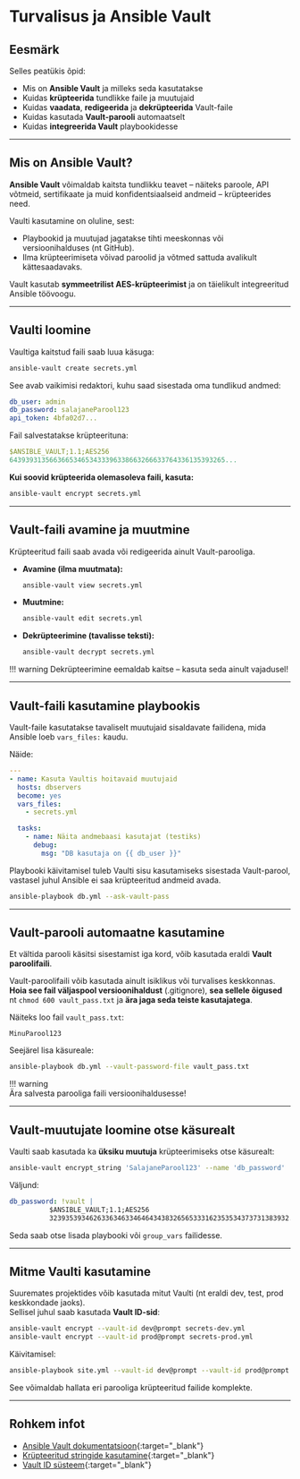 # Turvalisus ja Ansible Vault

## Eesmärk

Selles peatükis õpid:

- Mis on **Ansible Vault** ja milleks seda kasutatakse  
- Kuidas **krüpteerida** tundlikke faile ja muutujaid  
- Kuidas **vaadata**, **redigeerida** ja **dekrüpteerida** Vault-faile  
- Kuidas kasutada **Vault-parooli** automaatselt  
- Kuidas **integreerida Vault** playbookidesse

---

## Mis on Ansible Vault?

**Ansible Vault** võimaldab kaitsta tundlikku teavet – näiteks paroole, API võtmeid, sertifikaate ja muid konfidentsiaalseid andmeid – krüpteerides need.  

Vaulti kasutamine on oluline, sest:

- Playbookid ja muutujad jagatakse tihti meeskonnas või versioonihalduses (nt GitHub).  
- Ilma krüpteerimiseta võivad paroolid ja võtmed sattuda avalikult kättesaadavaks.  

Vault kasutab **symmeetrilist AES-krüpteerimist** ja on täielikult integreeritud Ansible töövoogu.

---

## Vaulti loomine

Vaultiga kaitstud faili saab luua käsuga:

```bash
ansible-vault create secrets.yml
```

See avab vaikimisi redaktori, kuhu saad sisestada oma tundlikud andmed:

```yaml
db_user: admin
db_password: salajaneParool123
api_token: 4bfa02d7...
```

Fail salvestatakse krüpteerituna:

```yaml
$ANSIBLE_VAULT;1.1;AES256
643939313566366534653433396338663266633764336135393265...
```

**Kui soovid krüpteerida olemasoleva faili, kasuta:**
```bash
ansible-vault encrypt secrets.yml
```
---

## Vault-faili avamine ja muutmine

Krüpteeritud faili saab avada või redigeerida ainult Vault-parooliga.

- **Avamine (ilma muutmata):**

  ```bash
  ansible-vault view secrets.yml
  ```

- **Muutmine:**

  ```bash
  ansible-vault edit secrets.yml
  ```

- **Dekrüpteerimine (tavalisse teksti):**
  ```bash
  ansible-vault decrypt secrets.yml
  ```


!!! warning
    Dekrüpteerimine eemaldab kaitse – kasuta seda ainult vajadusel!

---

## Vault-faili kasutamine playbookis

Vault-faile kasutatakse tavaliselt muutujaid sisaldavate failidena, mida Ansible loeb `vars_files:` kaudu.

Näide:

```yaml
---
- name: Kasuta Vaultis hoitavaid muutujaid
  hosts: dbservers
  become: yes
  vars_files:
    - secrets.yml

  tasks:
    - name: Näita andmebaasi kasutajat (testiks)
      debug:
        msg: "DB kasutaja on {{ db_user }}"
```

Playbooki käivitamisel tuleb Vaulti sisu kasutamiseks sisestada Vault-parool, vastasel juhul Ansible ei saa krüpteeritud andmeid avada.

```bash
ansible-playbook db.yml --ask-vault-pass
```

---

## Vault-parooli automaatne kasutamine

Et vältida parooli käsitsi sisestamist iga kord, võib kasutada eraldi **Vault paroolifaili**.

Vault-paroolifaili võib kasutada ainult isiklikus või turvalises keskkonnas.
**Hoia see fail väljaspool versioonihaldust** (.gitignore), **sea sellele õigused** nt `chmod 600 vault_pass.txt` ja **ära jaga seda teiste kasutajatega**.

Näiteks loo fail `vault_pass.txt`:

```
MinuParool123
```

Seejärel lisa käsureale:

```bash
ansible-playbook db.yml --vault-password-file vault_pass.txt
```
!!! warning  
    Ära salvesta parooliga faili versioonihaldusesse!

---

## Vault-muutujate loomine otse käsurealt

Vaulti saab kasutada ka **üksiku muutuja** krüpteerimiseks otse käsurealt:

```bash
ansible-vault encrypt_string 'SalajaneParool123' --name 'db_password'
```

Väljund:

```yaml
db_password: !vault |
          $ANSIBLE_VAULT;1.1;AES256
          323935393462633634633464643438326565333162353534373731383932...
```

Seda saab otse lisada playbooki või `group_vars` failidesse.

---

## Mitme Vaulti kasutamine

Suuremates projektides võib kasutada mitut Vaulti (nt eraldi dev, test, prod keskkondade jaoks).  
Sellisel juhul saab kasutada **Vault ID-sid**:

```bash
ansible-vault encrypt --vault-id dev@prompt secrets-dev.yml
ansible-vault encrypt --vault-id prod@prompt secrets-prod.yml
```

Käivitamisel:

```bash
ansible-playbook site.yml --vault-id dev@prompt --vault-id prod@prompt
```

See võimaldab hallata eri parooliga krüpteeritud failide komplekte.

---


## Rohkem infot

- [Ansible Vault dokumentatsioon](https://docs.ansible.com/ansible/latest/vault_guide/index.html){:target="_blank"}  
- [Krüpteeritud stringide kasutamine](https://docs.ansible.com/ansible/latest/user_guide/vault.html#encrypting-individual-variables-with-ansible-vault){:target="_blank"}  
- [Vault ID süsteem](https://docs.ansible.com/ansible/latest/vault_guide/vault_id.html){:target="_blank"}  
